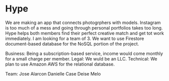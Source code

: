 # Hype
We are making an app that connects photogrphers with models. Instagram is too much of a mess and going through personal portfolios takes too long. Hype helps both members find their perfect creative match and get tot work immediately.
I am looking for a team of 3.
We want to use Firestore document-based database for the NoSQL portion of the project.

Business: Being a subscription-based service, income would come monthly for a small charge per member.
Legal: We wuld be an LLC.
Technical: We plan to use Amazon AWS for the relational database.

Team:
  Jose Alarcon
  Danielle Case
  Deise Melo
